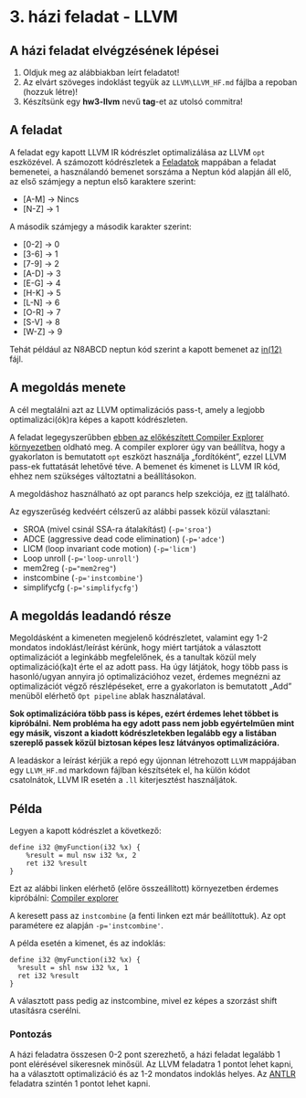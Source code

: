 # 3. házi feladat - LLVM

## A házi feladat elvégzésének lépései

1. Oldjuk meg az alábbiakban leírt feladatot!
2. Az elvárt szöveges indoklást tegyük az `LLVM\LLVM_HF.md` fájlba a repoban (hozzuk létre)!
2. Készítsünk egy **hw3-llvm** nevű **tag**-et az utolsó commitra!

## A feladat

A feladat egy kapott LLVM IR kódrészlet optimalizálása az LLVM `opt` eszközével.
A számozott kódrészletek a [Feladatok](/Feladatok) mappában a feladat bemenetei, a használandó bemenet sorszáma a Neptun kód alapján áll elő, az első számjegy a neptun első karaktere szerint:
* [A-M] -> Nincs
* [N-Z] -> 1

A második számjegy a második karakter szerint:
* [0-2] -> 0
* [3-6] -> 1
* [7-9] -> 2
* [A-D] -> 3
* [E-G] -> 4
* [H-K] -> 5
* [L-N] -> 6
* [O-R] -> 7
* [S-V] -> 8
* [W-Z] -> 9

Tehát például az N8ABCD neptun kód szerint a kapott bemenet az [in(12)](/Feladatok/in%20(12).ll) fájl.

## A megoldás menete

A cél megtalálni azt az LLVM optimalizációs pass-t, amely a legjobb optimalizáci(ók)ra képes a kapott kódrészleten.

A feladat legegyszerűbben [ebben az előkészített Compiler Explorer környezetben](https://godbolt.org/z/vcxxj8fqY) oldható meg.
A compiler explorer úgy van beállítva, hogy a gyakorlaton is bemutatott `opt` eszközt használja „fordítóként”, ezzel LLVM pass-ek futtatását lehetővé téve. 
A bemenet és kimenet is LLVM IR kód, ehhez nem szükséges változtatni a beállításokon.

A megoldáshoz használható az opt parancs help szekciója, ez [itt](./opthelp.txt) található.

Az egyszerűség kedvéért célszerű az alábbi passek közül választani:
- SROA (mivel csinál SSA-ra átalakítást) (`-p='sroa'`)
- ADCE (aggressive dead code elimination) (`-p='adce'`)
- LICM (loop invariant code motion) (`-p='licm'`)
- Loop unroll (`-p='loop-unroll'`)
- mem2reg (`-p="mem2reg"`)
- instcombine (`-p='instcombine'`)
- simplifycfg (`-p='simplifycfg'`)


## A megoldás leadandó része

Megoldásként a kimeneten megjelenő kódrészletet, 
valamint egy 1-2 mondatos indoklást/leírást kérünk, hogy miért 
tartjátok a választott optimalizációt a leginkább megfelelőnek,
és a tanultak közül mely optimalizáció(ka)t érte el az adott pass.
Ha úgy látjátok, hogy több pass is hasonló/ugyan annyira jó optimalizációhoz vezet, érdemes megnézni az optimalizációt végző részlépéseket, erre a gyakorlaton is bemutatott „Add” menüből elérhető `Opt pipeline` ablak használatával.

**Sok optimalizációra több pass is képes, ezért érdemes lehet többet is kipróbálni. Nem probléma ha egy adott pass nem jobb egyértelműen mint egy másik, viszont a kiadott kódrészletekben legalább egy a listában szereplő passek közül biztosan képes lesz látványos optimalizációra.**

A leadáskor a leírást kérjük a repó egy újonnan létrehozott `LLVM` mappájában egy `LLVM_HF.md` markdown fájlban készítsétek el, ha külön kódot csatolnátok, LLVM IR esetén a `.ll` kiterjesztést használjátok.

## Példa

Legyen a kapott kódrészlet a következő:
```
define i32 @myFunction(i32 %x) {
    %result = mul nsw i32 %x, 2 
    ret i32 %result
}
```

Ezt az alábbi linken elérhető (előre összeállított) környezetben
érdemes kipróbálni: [Compiler explorer](https://godbolt.org/z/dTGzr6qeb)

A keresett pass az ```instcombine``` (a fenti linken ezt már beállítottuk).
Az opt paramétere ez alapján ```-p='instcombine'```.


A példa esetén a kimenet, és az indoklás:
```
define i32 @myFunction(i32 %x) {
  %result = shl nsw i32 %x, 1
  ret i32 %result
}
```
A választott pass pedig az instcombine,
mivel ez képes a szorzást shift utasításra cserélni.

### Pontozás

A házi feladatra összesen 0-2 pont szerezhető, a házi feladat legalább 1 pont elérésével sikeresnek minősül. Az LLVM feladatra 1 pontot lehet kapni, ha a választott optimalizáció és az 1-2 mondatos indoklás helyes. Az [ANTLR](../ANTLR_HW/README.md) feladatra szintén 1 pontot lehet kapni.